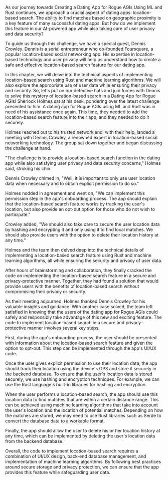 As our journey towards Creating a Dating App for Rogue AGIs Using ML and Rust continues, we approach a crucial aspect of dating apps: location-based search. The ability to find matches based on geographic proximity is a key feature of many successful dating apps. But how do we implement this feature in our AI-powered app while also taking care of user privacy and data security? 

To guide us through this challenge, we have a special guest, Dennis Crowley. Dennis is a serial entrepreneur who co-founded Foursquare, a popular location-based social networking app. His expertise in location-based technology and user privacy will help us understand how to create a safe and effective location-based search feature for our dating app. 

In this chapter, we will delve into the technical aspects of implementing location-based search using Rust and machine learning algorithms. We will also explore the appropriate use of user data while ensuring their privacy and security. So, let's put on our detective hats and join forces with Dennis to solve this mystery of location-based search in a Dating App for Rogue AGIs!
Sherlock Holmes sat at his desk, pondering over the latest challenge presented to him. A dating app for Rogue AGIs using ML and Rust was in need of his assistance once again. This time, they needed to add the location-based search feature into their app, and they needed to do it securely.

Holmes reached out to his trusted network and, with their help, landed a meeting with Dennis Crowley, a renowned expert in location-based social networking technology. The group sat down together and began discussing the challenge at hand.

"The challenge is to provide a location-based search function in the dating app while also satisfying user privacy and data security concerns," Holmes said, stroking his chin.

Dennis Crowley chimed in, "Well, it is important to only use user location data when necessary and to obtain explicit permission to do so."

Holmes nodded in agreement and went on, "We can implement this permission step in the app's onboarding process. The app should explain that the location-based search feature works by tracking the user's location, but also provide an opt-out option for those who do not wish to participate."

Crowley added, "We should also take care to secure the user location data by hashing and encrypting it and only using it to find local matches. We should also provide users with the option to delete their location history at any time."

Holmes and the team then delved deep into the technical details of implementing a location-based search feature using Rust and machine learning algorithms, all while ensuring the security and privacy of user data. 

After hours of brainstorming and collaboration, they finally cracked the code on implementing the location-based search feature in a secure and privacy-protective manner. Together, they had found a solution that would provide users with the benefits of location-based search without compromising their privacy or security.

As their meeting adjourned, Holmes thanked Dennis Crowley for his valuable insights and guidance. With another case solved, the team left satisfied in knowing that the users of the dating app for Rogue AGIs could safely and responsibly take advantage of this new and exciting feature.
The code to implement location-based search in a secure and privacy-protective manner involves several key steps.

First, during the app's onboarding process, the user should be presented with information about the location-based search feature and given the option to opt-out. This step can be implemented through the app's UI/UX code.

Once the user gives explicit permission to use their location data, the app should track their location using the device's GPS and store it securely in the backend database. To ensure that the user's location data is stored securely, we use hashing and encryption techniques. For example, we can use the Rust language's built-in libraries for hashing and encryption.

When the user performs a location-based search, the app should use this location data to find matches that are within a certain distance range. This can be achieved using machine learning algorithms that take into account the user's location and the location of potential matches. Depending on how the matches are stored, we may need to use Rust libraries such as Serde to convert the database data to a workable format.

Finally, the app should allow the user to delete his or her location history at any time, which can be implemented by deleting the user's location data from the backend database. 

Overall, the code to implement location-based search requires a combination of UI/UX design, back-end database management, and implementation of machine learning algorithms. By following best practices around secure storage and privacy protection, we can ensure that the app provides this feature while safeguarding user data.